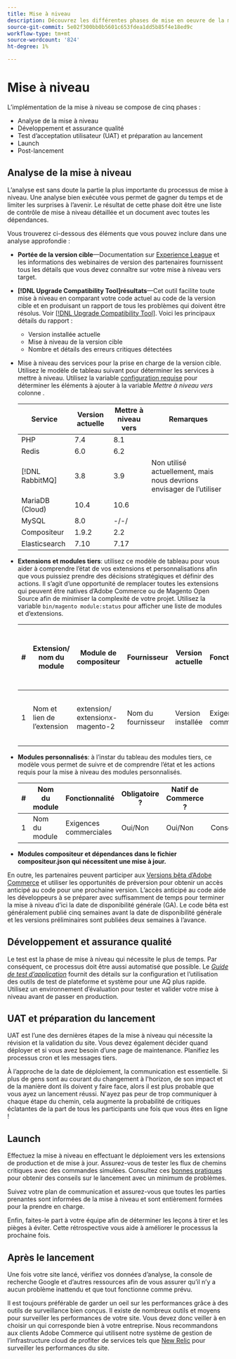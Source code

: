 ```yaml
---
title: Mise à niveau
description: Découvrez les différentes phases de mise en oeuvre de la mise à niveau pour les projets Adobe Commerce.
source-git-commit: 5e02f300bb0b5601c653fdea1dd5b85f4e18ed9c
workflow-type: tm+mt
source-wordcount: '824'
ht-degree: 1%

---
```



# Mise à niveau

L’implémentation de la mise à niveau se compose de cinq phases :

- Analyse de la mise à niveau
- Développement et assurance qualité
- Test d’acceptation utilisateur (UAT) et préparation au lancement
- Launch
- Post-lancement

## Analyse de la mise à niveau

L’analyse est sans doute la partie la plus importante du processus de mise à niveau. Une analyse bien exécutée vous permet de gagner du temps et de limiter les surprises à l’avenir. Le résultat de cette phase doit être une liste de contrôle de mise à niveau détaillée et un document avec toutes les dépendances.

Vous trouverez ci-dessous des éléments que vous pouvez inclure dans une analyse approfondie :

- **Portée de la version cible**—Documentation sur [Experience League](../../release/release-notes/overview.md) et les informations des webinaires de version des partenaires fournissent tous les détails que vous devez connaître sur votre mise à niveau vers target.

- **[!DNL Upgrade Compatibility Tool]résultats**—Cet outil facilite toute mise à niveau en comparant votre code actuel au code de la version cible et en produisant un rapport de tous les problèmes qui doivent être résolus. Voir [[!DNL Upgrade Compatibility Tool]](../upgrade-compatibility-tool/overview.md). Voici les principaux détails du rapport :

   - Version installée actuelle
   - Mise à niveau de la version cible
   - Nombre et détails des erreurs critiques détectées

- Mise à niveau des services pour la prise en charge de la version cible. Utilisez le modèle de tableau suivant pour déterminer les services à mettre à niveau. Utilisez la variable [configuration requise](../../installation/system-requirements.md) pour déterminer les éléments à ajouter à la variable _Mettre à niveau vers_ colonne .


   | Service | Version actuelle | Mettre à niveau vers | Remarques |
   |-----------------|-----------------|------------|----------------------------------------------------------|
   | PHP | 7.4 | 8.1 |  |
   | Redis | 6.0 | 6.2 |  |
   | [!DNL RabbitMQ] | 3.8 | 3.9 | Non utilisé actuellement, mais nous devrions envisager de l’utiliser |
   | MariaDB (Cloud) | 10.4 | 10.6 |  |
   | MySQL | 8.0 | -/-/ |  |
   | Compositeur | 1.9.2 | 2.2 |  |
   | Elasticsearch | 7.10 | 7.17 |  |

- **Extensions et modules tiers**: utilisez ce modèle de tableau pour vous aider à comprendre l’état de vos extensions et personnalisations afin que vous puissiez prendre des décisions stratégiques et définir des actions. Il s’agit d’une opportunité de remplacer toutes les extensions qui peuvent être natives d’Adobe Commerce ou de Magento Open Source afin de minimiser la complexité de votre projet. Utilisez la variable `bin/magento module:status` pour afficher une liste de modules et d’extensions.

   | # | Extension/<br>nom du module | Module de compositeur | Fournisseur | Version actuelle | Fonctionnalité | Compatible avec la dernière version<br>Version commerciale ? | Problèmes | Natif de Commerce ? | Action | Remarques |
   |---|-----------------------------|------------------------------------|-------------|-------------------|-----------------------|---------------------------------------------|--------------------------------------------------|---------------------|-------------------------|-------|
   | 1 | Nom et lien de l’extension | extension/<br>extensionx-magento-2 | Nom du fournisseur | Version installée | Exigences commerciales | Oui/Non | Liste des problèmes identifiés rencontrés avec cette extension | Oui/Non | Conserver/Remplacer<br>Supprimer |  |

- **Modules personnalisés**: à l’instar du tableau des modules tiers, ce modèle vous permet de suivre et de comprendre l’état et les actions requis pour la mise à niveau des modules personnalisés.

   | # | Nom du module | Fonctionnalité | Obligatoire ? | Natif de Commerce ? | Action | Remarques |
   |---|--------------|-----------------------|-----------|---------------------|---------------------|-------|
   | 1 | Nom du module | Exigences commerciales | Oui/Non | Oui/Non | Conserver/Remplacer/Supprimer |  |

- **Modules compositeur et dépendances dans le fichier compositeur.json qui nécessitent une mise à jour.**

En outre, les partenaires peuvent participer aux [Versions bêta d’Adobe Commerce](../../release/beta.md) et utiliser les opportunités de préversion pour obtenir un accès anticipé au code pour une prochaine version. L’accès anticipé au code aide les développeurs à se préparer avec suffisamment de temps pour terminer la mise à niveau d’ici la date de disponibilité générale (GA). Le code bêta est généralement publié cinq semaines avant la date de disponibilité générale et les versions préliminaires sont publiées deux semaines à l’avance.

## Développement et assurance qualité

Le test est la phase de mise à niveau qui nécessite le plus de temps. Par conséquent, ce processus doit être aussi automatisé que possible. Le _[Guide de test d’application](https://developer.adobe.com/commerce/testing/guide/)_ fournit des détails sur la configuration et l’utilisation des outils de test de plateforme et système pour une AQ plus rapide. Utilisez un environnement d’évaluation pour tester et valider votre mise à niveau avant de passer en production.

## UAT et préparation du lancement

UAT est l’une des dernières étapes de la mise à niveau qui nécessite la révision et la validation du site. Vous devez également décider quand déployer et si vous avez besoin d’une page de maintenance. Planifiez les processus cron et les messages tiers.

À l’approche de la date de déploiement, la communication est essentielle. Si plus de gens sont au courant du changement à l&#39;horizon, de son impact et de la manière dont ils doivent y faire face, alors il est plus probable que vous ayez un lancement réussi. N&#39;ayez pas peur de trop communiquer à chaque étape du chemin, cela augmente la probabilité de critiques éclatantes de la part de tous les participants une fois que vous êtes en ligne !

## Launch

Effectuez la mise à niveau en effectuant le déploiement vers les extensions de production et de mise à jour. Assurez-vous de tester les flux de chemins critiques avec des commandes simulées. Consultez ces [bonnes pratiques](../prepare/best-practices.md) pour obtenir des conseils sur le lancement avec un minimum de problèmes.

Suivez votre plan de communication et assurez-vous que toutes les parties prenantes sont informées de la mise à niveau et sont entièrement formées pour la prendre en charge.

Enfin, faites-le part à votre équipe afin de déterminer les leçons à tirer et les pièges à éviter. Cette rétrospective vous aide à améliorer le processus la prochaine fois.

## Après le lancement

Une fois votre site lancé, vérifiez vos données d’analyse, la console de recherche Google et d’autres ressources afin de vous assurer qu’il n’y a aucun problème inattendu et que tout fonctionne comme prévu.

Il est toujours préférable de garder un oeil sur les performances grâce à des outils de surveillance bien conçus. Il existe de nombreux outils et moyens pour surveiller les performances de votre site. Vous devez donc veiller à en choisir un qui corresponde bien à votre entreprise. Nous recommandons aux clients Adobe Commerce qui utilisent notre système de gestion de l’infrastructure cloud de profiter de services tels que [New Relic](https://experienceleague.adobe.com/docs/commerce-cloud-service/user-guide/monitor/new-relic.html) pour surveiller les performances du site.
